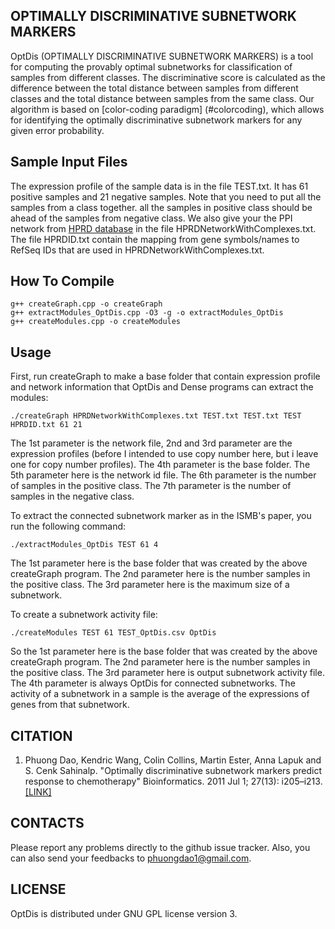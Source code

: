 ## OPTIMALLY DISCRIMINATIVE SUBNETWORK MARKERS

OptDis (OPTIMALLY DISCRIMINATIVE SUBNETWORK MARKERS) is a tool for computing the provably optimal subnetworks for classification of samples from different classes. The discriminative score is calculated as the difference between the total distance between samples from different classes and the total distance between samples from the same class. Our algorithm is based on [color-coding paradigm] (#colorcoding), which allows for identifying the optimally discriminative subnetwork markers for any given error probability.   

## Sample Input Files

The expression profile of the sample data is in the file TEST.txt. It has 61 positive samples and 21 negative samples. Note that you need to put all the samples from a class together. all the samples in positive class should be ahead of the samples from negative class. We also give your the PPI network from [HPRD database](www.hprd.org) in the file HPRDNetworkWithComplexes.txt. The file HPRDID.txt contain the mapping from gene symbols/names to RefSeq IDs that are used in HPRDNetworkWithComplexes.txt.

## How To Compile

```
g++ createGraph.cpp -o createGraph
g++ extractModules_OptDis.cpp -O3 -g -o extractModules_OptDis
g++ createModules.cpp -o createModules
```

## Usage

First, run createGraph to make a base folder that contain expression profile and network information that OptDis and Dense programs can extract the modules:

```
./createGraph HPRDNetworkWithComplexes.txt TEST.txt TEST.txt TEST HPRDID.txt 61 21
```

The 1st parameter is the network file, 2nd and 3rd parameter are the expression profiles (before I intended to use copy number here, but i leave one for copy number profiles). The 4th parameter is the base folder. The 5th parameter here is the network id file. The 6th parameter is the number of samples in the positive class. The 7th parameter is the number of samples in the negative class.

To extract the connected subnetwork marker as in the ISMB's paper, you run the following command:

```
./extractModules_OptDis TEST 61 4
```

The 1st parameter here is the base folder that was created by the above createGraph program. The 2nd parameter here is the number samples in the positive class. The 3rd parameter here is the maximum size of a subnetwork.

To create a subnetwork activity file:

```
./createModules TEST 61 TEST_OptDis.csv OptDis
```

So the 1st parameter here is the base folder that was created by the above createGraph program. The 2nd parameter here is the number samples in the positive class. The 3rd parameter here is output subnetwork activity file. The 4th parameter is always OptDis for connected subnetworks. The activity of a subnetwork in a sample is the average of the expressions of genes from that subnetwork.

<a name="citation"></a>
## CITATION

1. Phuong Dao, Kendric Wang, Colin Collins, Martin Ester, Anna Lapuk and S. Cenk Sahinalp. "Optimally discriminative subnetwork markers predict response to chemotherapy" Bioinformatics. 2011 Jul 1; 27(13): i205–i213. [[LINK]](http://www.ncbi.nlm.nih.gov/pmc/articles/PMC3117373/)

## CONTACTS

Please report any problems directly to the github issue tracker. Also, you can also send your feedbacks to phuongdao1@gmail.com.

## LICENSE

OptDis is distributed under GNU GPL license version 3.
